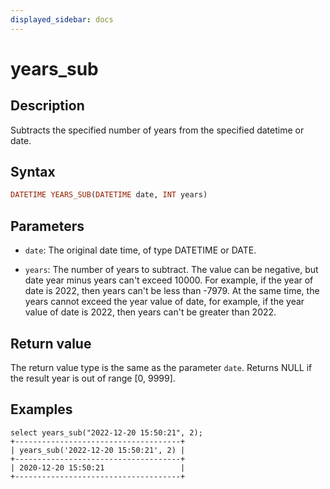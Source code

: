 ```yaml
---
displayed_sidebar: docs
---
```


# years_sub

## Description

Subtracts the specified number of years from the specified datetime or date.

## Syntax

```Haskell
DATETIME YEARS_SUB(DATETIME date, INT years)
```

## Parameters

- `date`: The original date time, of type DATETIME or DATE.

- `years`: The number of years to subtract. The value can be negative, but date year minus years can't exceed 10000. For example, if the year of date is 2022, then years can't be less than -7979. At the same time, the years cannot exceed the year value of date, for example, if the year value of date is 2022, then years can't be greater than 2022.

## Return value

The return value type is the same as the parameter `date`. Returns NULL if the result year is out of range [0, 9999].

## Examples

```Plain Text
select years_sub("2022-12-20 15:50:21", 2);
+-------------------------------------+
| years_sub('2022-12-20 15:50:21', 2) |
+-------------------------------------+
| 2020-12-20 15:50:21                 |
+-------------------------------------+
```
